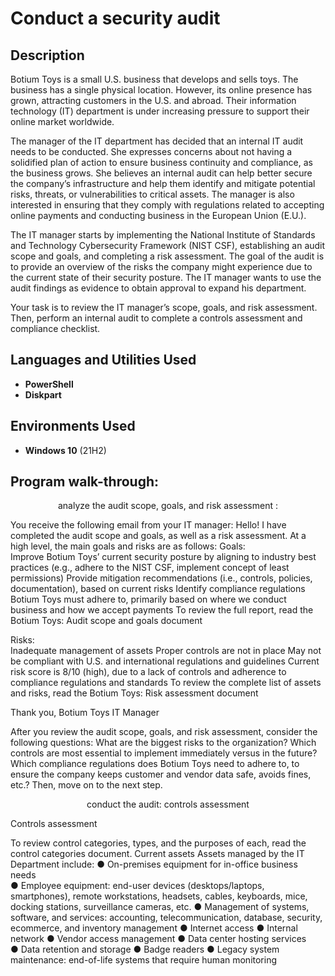 <h1> Conduct a security audit </h1>

<h2>Description</h2>
Botium Toys is a small U.S. business that develops and sells toys. The business has a single physical location. However, its online presence has grown, attracting customers in the U.S. and abroad. Their information technology (IT) department is under increasing pressure to support their online market worldwide. 

The manager of the IT department has decided that an internal IT audit needs to be conducted. She expresses concerns about not having a solidified plan of action to ensure business continuity and compliance, as the business grows. She believes an internal audit can help better secure the company’s infrastructure and help them identify and mitigate potential risks, threats, or vulnerabilities to critical assets. The manager is also interested in ensuring that they comply with regulations related to accepting online payments and conducting business in the European Union (E.U.).   

The IT manager starts by implementing the National Institute of Standards and Technology Cybersecurity Framework (NIST CSF), establishing an audit scope and goals, and completing a risk assessment. The goal of the audit is to provide an overview of the risks the company might experience due to the current state of their security posture. The IT manager wants to use the audit findings as evidence to obtain approval to expand his department. 

Your task is to review the IT manager’s scope, goals, and risk assessment. Then, perform an internal audit to complete a controls assessment and compliance checklist.
<br />

<h2>Languages and Utilities Used</h2>

- <b>PowerShell</b> 
- <b>Diskpart</b>

<h2>Environments Used </h2>

- <b>Windows 10</b> (21H2)

<h2>Program walk-through:</h2>
<p align="center">
analyze the audit scope, goals, and risk assessment : <br/>
  
You receive the following email from your IT manager:
Hello!
I have completed the audit scope and goals, as well as a risk assessment. At a high level, the main goals and risks are as follows:
Goals: <br />
Improve Botium Toys’ current security posture by aligning to industry best practices (e.g., adhere to the NIST CSF, implement concept of least permissions)
Provide mitigation recommendations (i.e., controls, policies, documentation), based on current risks
Identify compliance regulations Botium Toys must adhere to, primarily based on where we conduct business and how we accept payments
To review the full report, read the Botium Toys: Audit scope and goals document

Risks: <br />
Inadequate management of assets
Proper controls are not in place
May not be compliant with U.S. and international regulations and guidelines
Current risk score is 8/10 (high), due to a lack of controls and adherence to compliance regulations and standards
To review the complete list of assets and risks, read the Botium Toys: Risk assessment document 

Thank you,
Botium Toys IT Manager

After you review the audit scope, goals, and risk assessment, consider the following questions:
What are the biggest risks to the organization?
Which controls are most essential to implement immediately versus in the future?
Which compliance regulations does Botium Toys need to adhere to, to ensure the company keeps customer and vendor data safe, avoids fines, etc.?
Then, move on to the next step. 

<p align="center">
conduct the audit: controls assessment <br/>

Controls assessment 

To review control categories, types, and the purposes of each, read the control categories document.
Current assets
Assets managed by the IT Department include: 
●	On-premises equipment for in-office business needs  
●	Employee equipment: end-user devices (desktops/laptops, smartphones), remote workstations, headsets, cables, keyboards, mice, docking stations, surveillance cameras, etc.
●	Management of systems, software, and services: accounting, telecommunication, database, security, ecommerce, and inventory management
●	Internet access
●	Internal network
●	Vendor access management
●	Data center hosting services  
●	Data retention and storage
●	Badge readers
●	Legacy system maintenance: end-of-life systems that require human monitoring 





<!--
 ```diff
- text in red
+ text in green
! text in orange
# text in gray
@@ text in purple (and bold)@@
```
--!>
